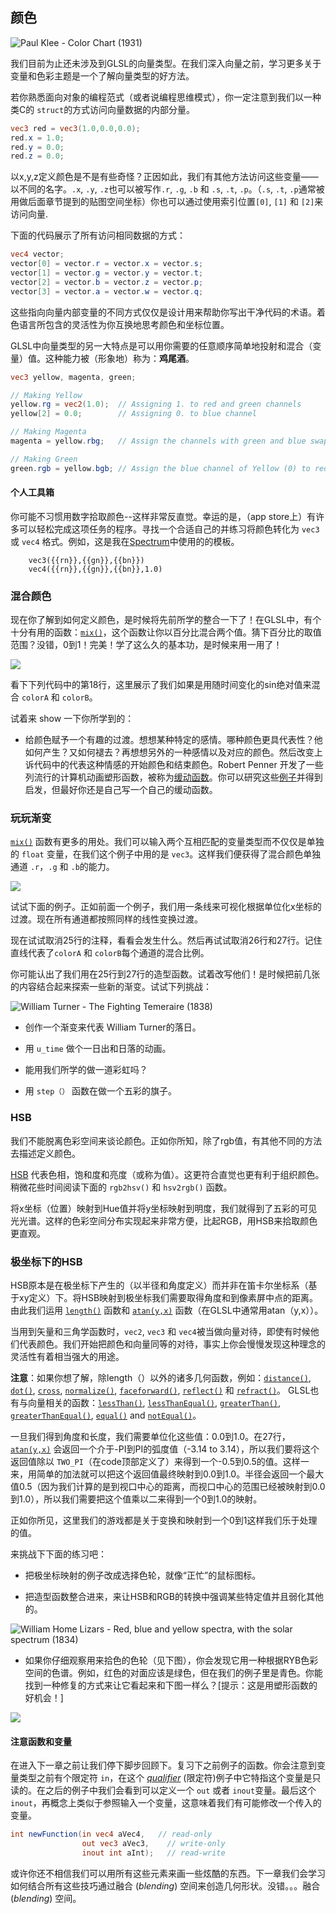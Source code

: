 ## 颜色

![Paul Klee - Color Chart (1931)](klee.jpg)

我们目前为止还未涉及到GLSL的向量类型。在我们深入向量之前，学习更多关于变量和色彩主题是一个了解向量类型的好方法。

若你熟悉面向对象的编程范式（或者说编程思维模式），你一定注意到我们以一种类C的 ```struct```的方式访问向量数据的内部分量。


```glsl
vec3 red = vec3(1.0,0.0,0.0);
red.x = 1.0;
red.y = 0.0;
red.z = 0.0; 
```

以x,y,z定义颜色是不是有些奇怪？正因如此，我们有其他方法访问这些变量——以不同的名字。```.x```, ```.y```, ```.z```也可以被写作```.r```, ```.g```, ```.b``` 和 ```.s```, ```.t```, ```.p```。（```.s```, ```.t```, ```.p```通常被用做后面章节提到的贴图空间坐标）你也可以通过使用索引位置```[0]```, ```[1]``` 和 ```[2]```来访问向量.

下面的代码展示了所有访问相同数据的方式：

```glsl
vec4 vector;
vector[0] = vector.r = vector.x = vector.s;
vector[1] = vector.g = vector.y = vector.t;
vector[2] = vector.b = vector.z = vector.p;
vector[3] = vector.a = vector.w = vector.q;
```

这些指向向量内部变量的不同方式仅仅是设计用来帮助你写出干净代码的术语。着色语言所包含的灵活性为你互换地思考颜色和坐标位置。

GLSL中向量类型的另一大特点是可以用你需要的任意顺序简单地投射和混合（变量）值。这种能力被（形象地）称为：**鸡尾酒**。


```glsl
vec3 yellow, magenta, green;

// Making Yellow 
yellow.rg = vec2(1.0);  // Assigning 1. to red and green channels
yellow[2] = 0.0;        // Assigning 0. to blue channel

// Making Magenta
magenta = yellow.rbg;   // Assign the channels with green and blue swapped

// Making Green
green.rgb = yellow.bgb; // Assign the blue channel of Yellow (0) to red and blue channels 
```

#### 个人工具箱

你可能不习惯用数字拾取颜色--这样非常反直觉。幸运的是，（app store上）有许多可以轻松完成这项任务的程序。寻找一个合适自己的并练习将颜色转化为 ```vec3``` 或 ```vec4``` 格式。例如，这是我在[Spectrum](http://www.eigenlogik.com/spectrum/mac)中使用的的模板。


```
	vec3({{rn}},{{gn}},{{bn}})
	vec4({{rn}},{{gn}},{{bn}},1.0)
```

### 混合颜色

现在你了解到如何定义颜色，是时候将先前所学的整合一下了！在GLSL中，有个十分有用的函数：[```mix()```](../glossary/?search=mix)，这个函数让你以百分比混合两个值。猜下百分比的取值范围？没错，0到1！完美！学了这么久的基本功，是时候来用一用了！

![](mix-f.jpg)

看下下列代码中的第18行，这里展示了我们如果是用随时间变化的sin绝对值来混合 ```colorA``` 和 ```colorB```。

<div class="codeAndCanvas" data="mix.frag"></div>

试着来 show 一下你所学到的：

* 给颜色赋予一个有趣的过渡。想想某种特定的感情。哪种颜色更具代表性？他如何产生？又如何褪去？再想想另外的一种感情以及对应的颜色。然后改变上诉代码中的代表这种情感的开始颜色和结束颜色。Robert Penner 开发了一些列流行的计算机动画塑形函数，被称为[缓动函数](http://easings.net/)。你可以研究这些[例子](../edit.php#06/easing.frag)并得到启发，但最好你还是自己写一个自己的缓动函数。


### 玩玩渐变

[```mix()```](../glossary/?search=mix) 函数有更多的用处。我们可以输入两个互相匹配的变量类型而不仅仅是单独的 ```float``` 变量，在我们这个例子中用的是 ```vec3```。这样我们便获得了混合颜色单独通道 ```.r```，```.g``` 和 ```.b```的能力。

![](mix-vec.jpg)

试试下面的例子。正如前面一个例子，我们用一条线来可视化根据单位化x坐标的过渡。现在所有通道都按照同样的线性变换过渡。


现在试试取消25行的注释，看看会发生什么。然后再试试取消26行和27行。记住直线代表了```colorA``` 和 ```colorB```每个通道的混合比例。

<div class="codeAndCanvas" data="gradient.frag"></div>


你可能认出了我们用在25行到27行的造型函数。试着改写他们！是时候把前几张的内容结合起来探索一些新的渐变。试试下列挑战：

![William Turner - The Fighting Temeraire (1838)](turner.jpg)

* 创作一个渐变来代表 William Turner的落日。

* 用 ```u_time``` 做个一日出和日落的动画。

* 能用我们所学的做一道彩虹吗？

* 用 ```step（）``` 函数在做一个五彩的旗子。

### HSB
 
我们不能脱离色彩空间来谈论颜色。正如你所知，除了rgb值，有其他不同的方法去描述定义颜色。
 
[HSB](http://en.wikipedia.org/wiki/HSL_and_HSV) 代表色相，饱和度和亮度（或称为值）。这更符合直觉也更有利于组织颜色。稍微花些时间阅读下面的 ```rgb2hsv()``` 和 ```hsv2rgb()``` 函数。

将x坐标（位置）映射到Hue值并将y坐标映射到明度，我们就得到了五彩的可见光光谱。这样的色彩空间分布实现起来非常方便，比起RGB，用HSB来拾取颜色更直观。

<div class="codeAndCanvas" data="hsb.frag"></div>

### 极坐标下的HSB

HSB原本是在极坐标下产生的（以半径和角度定义）而并非在笛卡尔坐标系（基于xy定义）下。将HSB映射到极坐标我们需要取得角度和到像素屏中点的距离。由此我们运用 [```length()```](../glossary/?search=length) 函数和 [```atan(y,x)```](../glossary/?search=atan) 函数（在GLSL中通常用atan（y,x））。

当用到矢量和三角学函数时，```vec2```, ```vec3``` 和 ```vec4```被当做向量对待，即使有时候他们代表颜色。我们开始把颜色和向量同等的对待，事实上你会慢慢发现这种理念的灵活性有着相当强大的用途。

**注意**：如果你想了解，除length（）以外的诸多几何函数，例如：[```distance()```](../glossary/?search=distance), [```dot()```](../glossary/?search=dot), [```cross```](../glossary/?search=cross), [```normalize()```](../glossary/?search=normalize), [```faceforward()```](../glossary/?search=faceforward), [```reflect()```](../glossary/?search=reflect) 和 [```refract()```](../glossary/?search=refract)。 GLSL也有与向量相关的函数：[```lessThan()```](../glossary/?search=lessThan), [```lessThanEqual()```](../glossary/?search=lessThanEqual), [```greaterThan()```](../glossary/?search=greaterThan), [```greaterThanEqual()```](../glossary/?search=greaterThanEqual), [```equal()```](../glossary/?search=equal) and [```notEqual()```](../glossary/?search=notEqual)。

一旦我们得到角度和长度，我们需要单位化这些值：0.0到1.0。在27行，[```atan(y,x)```](../glossary/?search=atan) 会返回一个介于-PI到PI的弧度值（-3.14 to 3.14），所以我们要将这个返回值除以 ```TWO_PI```（在code顶部定义了）来得到一个-0.5到0.5的值。这样一来，用简单的加法就可以把这个返回值最终映射到0.0到1.0。半径会返回一个最大值0.5（因为我们计算的是到视口中心的距离，而视口中心的范围已经被映射到0.0到1.0），所以我们需要把这个值乘以二来得到一个0到1.0的映射。

正如你所见，这里我们的游戏都是关于变换和映射到一个0到1这样我们乐于处理的值。

<div class="codeAndCanvas" data="hsb-colorwheel.frag"></div>

来挑战下下面的练习吧：

* 把极坐标映射的例子改成选择色轮，就像“正忙”的鼠标图标。

* 把造型函数整合进来，来让HSB和RGB的转换中强调某些特定值并且弱化其他的。

![William Home Lizars - Red, blue and yellow spectra, with the solar spectrum (1834)](spectrums.jpg)

* 如果你仔细观察用来拾色的色轮（见下图），你会发现它用一种根据RYB色彩空间的色谱。例如，红色的对面应该是绿色，但在我们的例子里是青色。你能找到一种修复的方式来让它看起来和下图一样么？[提示：这是用塑形函数的好机会！]

![](colorwheel.png)

#### 注意函数和变量

在进入下一章之前让我们停下脚步回顾下。复习下之前例子的函数。你会注意到变量类型之前有个限定符 ```in```，在这个 [*qualifier*](http://www.shaderific.com/glsl-qualifiers/#inputqualifier) (限定符)例子中它特指这个变量是只读的。在之后的例子中我们会看到可以定义一个 ```out``` 或者 ```inout```变量。最后这个 ```inout```，再概念上类似于参照输入一个变量，这意味着我们有可能修改一个传入的变量。

```glsl
int newFunction(in vec4 aVec4,   // read-only 
                out vec3 aVec3,    // write-only
                inout int aInt);   // read-write
``` 


或许你还不相信我们可以用所有这些元素来画一些炫酷的东西。下一章我们会学习如何结合所有这些技巧通过融合 (*blending*) 空间来创造几何形状。没错。。。融合(*blending*) 空间。


